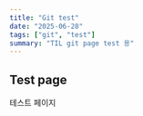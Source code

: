 ```yaml
---
title: "Git test"
date: "2025-06-28"
tags: ["git", "test"]
summary: "TIL git page test 용"
---
```


## Test page

테스트 페이지
